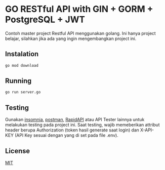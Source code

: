 # GO RESTful API with GIN + GORM + PostgreSQL + JWT

Contoh master project Restful API menggunakan golang. Ini hanya project belajar, silahkan jika ada yang ingin mengembangkan project ini.

## Instalation

```bash
go mod download
```

## Running

```bash
go run server.go
```

## Testing

Gunakan [insomnia](https://insomnia.rest/), [postman](https://www.postman.com/), [RapidAPI](https://rapidapi.com/products/api-testing/) atau API Tester lainnya untuk melakukan testing pada project ini. Saat testing, wajib memeberikan attribut header berupa Authorization (token hasil generate saat login) dan X-API-KEY (API Key sesuai dengan yang di set pada file .env).

## License
[MIT](https://choosealicense.com/licenses/mit/)